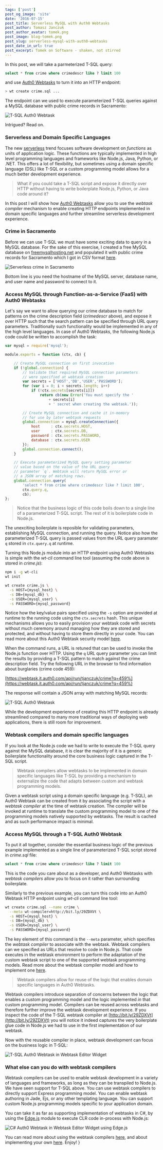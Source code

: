 ```yaml
---
tags: ['post']
post_og_image: 'site'
date: '2016-07-15'  
post_title: Serverless MySQL with Auth0 Webtasks
post_author: Tomasz Janczuk
post_author_avatar: tomek.png
post_image: blog-tomek.png
post_slug: serverless-mysql-with-auth0-webtasks
post_date_in_url: true
post_excerpt: Tomek on Software - shaken, not stirred
---
```


In this post, we will take a parmeterized T-SQL query:

```sql
select * from crime where crimedescr like ? limit 100
```

and use [Auth0 Webtasks](https://webtask.io) to turn it into an HTTP endpoint:

```bash
> wt create crime.sql ...
```

The endpoint can we used to execute parameterized T-SQL queries against a MySQL database with public crime records in Sacramento: 

<img src="tomek-blog/2016-07-15/1.png" alt="T-SQL Auth0 Webtask">

Intrigued? Read on.

### Serverless and Domain Specific Languages

The new [serverless](https://auth0.com/blog/2016/06/09/what-is-serverless/) trend focuses software development on *functions* as units of application logic. These functions are typically implemented in high level programming languages and frameworks like Node.js, Java, Python, or .NET. This offers a lot of flexibility, but sometimes using a domain specific language (DSL) like T-SQL or a custom programming model allows for a much better development experience. 

> What if you could take a T-SQL script and expose it directly over HTTP without having to write boilerplate Node.js, Python, or Java code around it?

In this post I will show how [Auth0 Webtasks](https://webtask.io) allow you to use the *webtask compiler* mechanism to enable creating HTTP endpoints implemented in domain specific languages and further streamline serverless development experience.

### Crime in Sacramento

Before we can use T-SQL we must have some exciting data to query in a MySQL database. For the sake of this exercise, I created a free MySQL database on [freemysqlhosting.net](https://www.freemysqlhosting.net/) and populated it with public crime records for Sacramento which I got in CSV format [here](https://support.spatialkey.com/spatialkey-sample-csv-data/).

<img src="tomek-blog/2016-07-15/0.png" alt="Serverless crime in Sacramento">

Bottom line is you need the hostname of the MySQL server, database name, and user name and password to connect to it. 

### Access MySQL through Function-as-a-Service (FaaS) with Auth0 Webtasks

Let's say we want to allow querying our crime database to match for patterns on the crime description field (*crimedescr* above), and expose it over HTTP such that the search pattern can be specified through URL query parameters. Traditionally such functionality would be implemented in any of the high level languages. In case of Auth0 Webtasks, the following Node.js code could be written to accomplish the task: 

```javascript
var mysql = require('mysql');

module.exports = function (ctx, cb) {

    // Create MySQL connection on first invocation
    if (!global.connection) {
        // Validate that required MySQL connection parameters 
        // were specified at webtask creation
        var secrets = ['HOST','DB','USER','PASSWORD'];
        for (var i = 0; i < secrets.length; i++) 
            if (!ctx.secrets[secrets[i]]) 
                return cb(new Error('You must specify the ' 
                    + secrets[i] 
                    + ' secret when creating the webtask.'));

        // Create MySQL connection and cache it in-memory 
        // for use by later webtask requests
        global.connection = mysql.createConnection({
            host     : ctx.secrets.HOST,
            user     : ctx.secrets.DB,
            password : ctx.secrets.PASSWORD,
            database : ctx.secrets.USER
        });
        global.connection.connect();
    }

    // Execute parameterized MySQL query setting parameter 
    // value based on the value of the URL query 
    // parameter `q`. Webtask will return MySQL error or
    // a JSON array of matching rows.
    global.connection.query(
        'select * from crime where crimedescr like ? limit 100', 
        ctx.query.q, 
        cb);
};
```

> Notice that the business logic of this code boils down to a single line of a parameterized T-SQL script. The rest of it is boilerplate code in Node.js.

The unexciting boilerplate is reposible for validating parameters, establishing MySQL connection, and running the query. Notice also how the parameterized T-SQL query is passed values from the URL query paramater `q` stored in `ctx.query.q` at runtime.

Turning this Node.js module into an HTTP endpoint using Auth0 Webtasks is simple with the *wt-cli* command line tool (assuming the code above is stored in *crime.js*): 

```bash
npm i -g wt-cli
wt init

wt create crime.js \
  -s HOST={mysql_host} \
  -s DB={mysql_db} \
  -s USER={mysql_user} \
  -s PASSWORD={mysql_password}
```

Notice how the key/value pairs specified using the `-s` option are provided at runtime to the running code using the `ctx.secrets` hash. This unique mechanisms allows you to easily provision your webtask code with secrets without much ceremony around managing how they are stored and protected, and without having to store them directly in your code. You can read more about this Auth0 Webtask security model [here](https://webtask.io/docs/how). 

When the command runs, a URL is retuned that can be used to invoke the Node.js function over HTTP. Using the `q` URL query parameter you can limit the results by providing a T-SQL pattern to match against the crime description field. Try the following URL in the browser to find information about burglaries (crime code 459):

[https://webtask.it.auth0.com/api/run/tjanczuk/crime?q=459%](https://webtask.it.auth0.com/api/run/tjanczuk/crime?q=459%)

The response will contain a JSON array with matching MySQL records:

<img src="tomek-blog/2016-07-15/1.png" alt="T-SQL Auth0 Webtask">

While the development experience of creating this HTTP endpoint is already streamlined compared to many more traditional ways of deploying web applications, there is still room for improvement. 

### Webtask compilers and domain specific languages

If you look at the Node.js code we had to write to execute the T-SQL query against the MySQL database, it is clear the majority of it is a generic boilerplate functionality around the core business logic captured in the T-SQL script. 

> Webtask compilers allow webtasks to be implemented in domain specific languages like T-SQL by providing a mechanism to externalize the code that adapts between custom and webtask programming models.

Given a webtask script using a domain specific language (e.g. T-SQL), an Auth0 Webtask can be created from it by associating the script with a *webtask compiler* at the time of webtask creation. The compiler will be invoked at runtime to translate the custom programming model to one of the programming models natively supported by webtasks. The result is cached and as such performance impact is minimal. 

### Access MySQL through a T-SQL Auth0 Webtask

To put it all together, consider the essential business logic of the previous example implemented as a single line of parameterized T-SQL script stored in *crime.sql* file: 

```sql
select * from crime where crimedescr like ? limit 100
```

This is the code you care about as a developer, and Auth0 Webtasks with *webtask compilers* allow you to focus on it rather than surrounding boilerplate. 

Similarly to the previous example, you can turn this code into an Auth0 Webtask HTTP endpoint using *wt-cli* command line tool:

```bash
wt create crime.sql --name crime \
  --meta wt-compiler=http://bit.ly/29ZDXVt \
  -s HOST={mysql_host} \
  -s DB={mysql_db} \
  -s USER={mysql_user} \
  -s PASSWORD={mysql_password}
```

The key element of this command is the `--meta` parameter, which specifies the *webtask compiler* to associate with the webtask. Webtask compilers can we specified as URLs that resolve to code in Node.js. That code executes in the webtask environment to perform the adaptation of the custom webtask script to one of the supported webtask programming models. Read more about the webtask compiler model and how to implement one [here](https://webtask.io/docs/webtask-compilers). 

> Webtask compilers allow for reuse of the logic that enables domain specific languages in Auth0 Webtasks. 

Webtask compilers introduce separation of concerns between the logic that enables a custom programming model and the logic implemented *in* that custom programming model. Compilers can be reused across webtasks and therefore further improve the webtask development experience. If you inspect the code of the T-SQL webtask compiler at [http://bit.ly/29ZDXVt](http://bit.ly/29ZDXVt) you will notice it indeed captures the very boilerplate glue code in Node.js we had to use in the first implementation of our webtask. 

Now with the reusable compiler in place, webtask development can focus on the business logic in T-SQL:

<img src="tomek-blog/2016-07-15/2.png" alt="T-SQL Auth0 Webtask in Webtask Editor Widget">

### What else can you do with webtask compilers

Webtask compilers can be used to enable webtask development in a variety of languages and frameworks, as long as they can be transpiled to Node.js. We have seen support for T-SQL above. You can use webtask compilers to directly support Express programming model. You can enable webtask authoring in Jade, Ejs, or any other templating language. You can support custom Node.js programming models specific to your application domain. 

You can take it as far as supporting implementation of webtasks in C#, by using the [Edge.js](https://github.com/tjanczuk/edge) module to execute CLR code in-process with Node.js: 

<img src="tomek-blog/2016-07-15/3.png" alt="C# Auth0 Webtask in Webtask Editor Widget using Edge.js">

You can read more about using the webtask compilers [here](https://webtask.io/docs/model#webtask-compilers), and about implementing your own [here](https://webtask.io/docs/webtask-compilers). Enjoy!
}